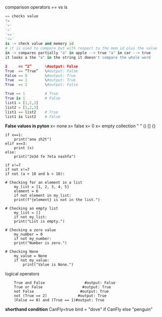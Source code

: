 comparison operators
== vs is 
```python 
== checks value 
!=
'>'
'<'
'>='
'<='
is -> check value and memory id 
# it is used to compare but with respect to the mem id plus the value
in -> compares partially "a" in apple --> true "a" in car --> true 
it looks a the "a" in the string it doesn't compare the whole word 

2     == “2”      \#output: False
True  == “True”   \#output: False
False == 0        \#output: True
True  == 1        \#output: True
True  == 2        \#output: False

True == 1         # True
True is 1         # False
list1 = [1,2,3]
list2 = [1,2,3]
list1 == list2    # True
list1 is list2    # False

```

**False values in pyton**
x= none 
x= false 
x= 0
x= empty collection " " () [] {}

```
if x==1:
	print("ana zh2t")
elif x==3:
	print (x)
else:
	print("2o3d fe 7eta nashfa")

if x!=7 
if not x!=7
if not (a > 10 and b > 10):

# Checking for an element in a list 
	my_list = [1, 2, 3, 4, 5]
	element = 6
	if not element in my_list:
	print(f"{element} is not in the list.")

# Checking an empty list
	my_list = []
	if not my_list:
    print("List is empty.")

# Checking a zero value
	my_number = 0
	if not my_number:
    print("Number is zero.")

# Checking None
	my_value = None
	if not my_value:
	    print("Value is None.")
```

logical operators  
```
	True and False                  #output: False
	True or False                  #output: True
	not False                     #output: True
	not (True == 2)              #output: True
	(False == 0) and (True == 1)#output: True
```


**shorthand condition** 
CanFly=true 
bird = "dove" if CanFly else "penguin"



